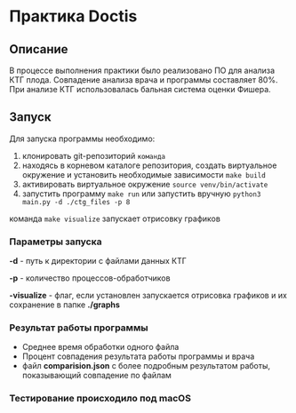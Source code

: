 # Практика Doctis

## Описание

В процессе выполнения практики было реализовано ПО для анализа КТГ плода. Совпадение анализа врача и программы составляет 80%. При анализе КТГ использовалась бальная система оценки Фишера.

## Запуск

Для запуска программы необходимо:
1. клонировать git-репозиторий ```команда```
2. находясь в корневом каталоге репозитория, создать виртуальное окружение и установить необходимые зависимости ```make build```
3. активировать виртуальное окружение ```source venv/bin/activate```
4. запустить программу ```make run``` или запустить вручную ```python3 main.py -d ./ctg_files -p 8```

команда ```make visualize``` запускает отрисовку графиков

### Параметры запуска

**-d** - путь к директории с файлами данных КТГ

**-p** - количество процессов-обработчиков

**-visualize** - флаг, если установлен запускается отрисовка графиков и их сохранение в папке **./graphs**

### Результат работы программы

* Среднее время обработки одного файла
* Процент совпадения результата работы программы и врача
* файл **comparision.json** с более подробным результатом работы, показывающий совпадение по файлам


### Тестирование происходило под macOS
